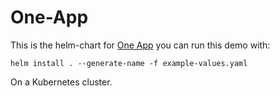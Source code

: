 # One-App


This is the helm-chart for [One App](https://github.com/Americanexpress/one-app) you can run this demo with:

`helm install . --generate-name -f example-values.yaml`

On a Kubernetes cluster.
